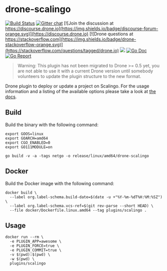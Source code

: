 # drone-scalingo

[![Build Status](http://cloud.drone.io/api/badges/drone-plugins/drone-scalingo/status.svg)](http://cloud.drone.io/drone-plugins/drone-scalingo)
[![Gitter chat](https://badges.gitter.im/drone/drone.png)](https://gitter.im/drone/drone)
[![Join the discussion at https://discourse.drone.io](https://img.shields.io/badge/discourse-forum-orange.svg)](https://discourse.drone.io)
[![Drone questions at https://stackoverflow.com](https://img.shields.io/badge/drone-stackoverflow-orange.svg)](https://stackoverflow.com/questions/tagged/drone.io)
[![](https://images.microbadger.com/badges/image/plugins/scalingo.svg)](https://microbadger.com/images/plugins/scalingo "Get your own image badge on microbadger.com")
[![Go Doc](https://godoc.org/github.com/drone-plugins/drone-scalingo?status.svg)](http://godoc.org/github.com/drone-plugins/drone-scalingo)
[![Go Report](https://goreportcard.com/badge/github.com/drone-plugins/drone-scalingo)](https://goreportcard.com/report/github.com/drone-plugins/drone-scalingo)

> Warning: This plugin has not been migrated to Drone >= 0.5 yet, you are not able to use it with a current Drone version until somebody volunteers to update the plugin structure to the new format.

Drone plugin to deploy or update a project on Scalingo. For the usage information and a listing of the available options please take a look at [the docs](http://plugins.drone.io/drone-plugins/drone-scalingo/).

## Build

Build the binary with the following command:

```console
export GOOS=linux
export GOARCH=amd64
export CGO_ENABLED=0
export GO111MODULE=on

go build -v -a -tags netgo -o release/linux/amd64/drone-scalingo
```

## Docker

Build the Docker image with the following command:

```console
docker build \
  --label org.label-schema.build-date=$(date -u +"%Y-%m-%dT%H:%M:%SZ") \
  --label org.label-schema.vcs-ref=$(git rev-parse --short HEAD) \
  --file docker/Dockerfile.linux.amd64 --tag plugins/scalingo .
```

## Usage

```console
docker run --rm \
  -e PLUGIN_APP=awesome \
  -e PLUGIN_FORCE=true \
  -e PLUGIN_COMMIT=true \
  -v $(pwd):$(pwd) \
  -w $(pwd) \
  plugins/scalingo
```
